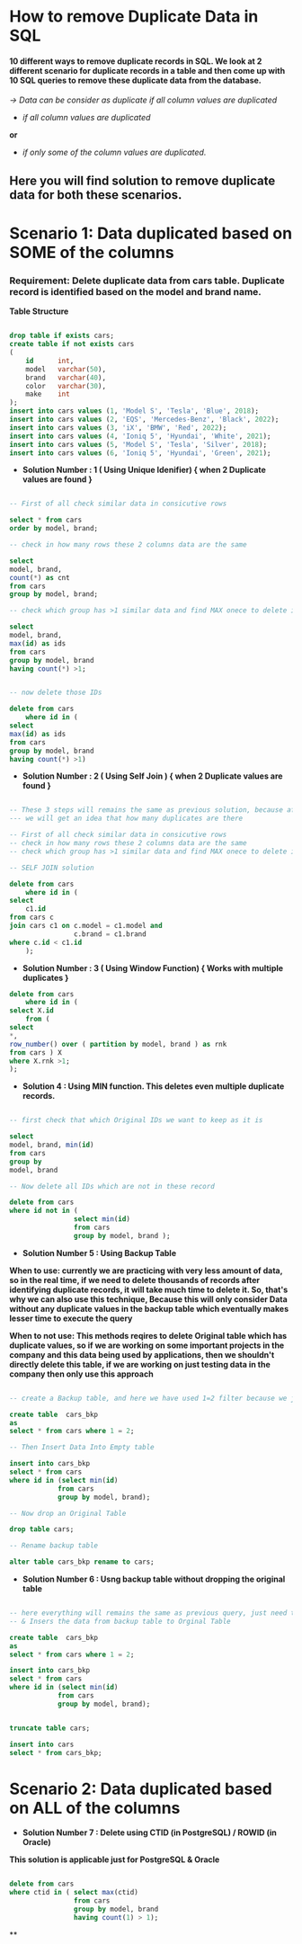 # How to remove Duplicate Data in SQL

#### **10 different ways to remove duplicate records in SQL. We look at 2 different scenario for duplicate records in a table and then come up with 10 SQL queries to remove these duplicate data from the database.**

*-> Data can be consider as duplicate if all column values are duplicated*

* *if all column values are duplicated*

**or**

* *if only some of the column values are duplicated.*

## Here you will find solution to remove duplicate data for both these scenarios. 

# Scenario 1: Data duplicated based on SOME of the columns 

### Requirement: Delete duplicate data from cars table. Duplicate record is identified based on the model and brand name.

**Table Structure**

```sql

drop table if exists cars;
create table if not exists cars
(
    id      int,
    model   varchar(50),
    brand   varchar(40),
    color   varchar(30),
    make    int
);
insert into cars values (1, 'Model S', 'Tesla', 'Blue', 2018);
insert into cars values (2, 'EQS', 'Mercedes-Benz', 'Black', 2022);
insert into cars values (3, 'iX', 'BMW', 'Red', 2022);
insert into cars values (4, 'Ioniq 5', 'Hyundai', 'White', 2021);
insert into cars values (5, 'Model S', 'Tesla', 'Silver', 2018);
insert into cars values (6, 'Ioniq 5', 'Hyundai', 'Green', 2021);

```

* **Solution Number : 1 ( Using Unique Idenifier) { when 2 Duplicate values are found }**

``` sql

-- First of all check similar data in consicutive rows

select * from cars
order by model, brand;

-- check in how many rows these 2 columns data are the same

select
model, brand, 
count(*) as cnt 
from cars 
group by model, brand;

-- check which group has >1 similar data and find MAX onece to delete it 

select
model, brand, 
max(id) as ids  
from cars 
group by model, brand
having count(*) >1;


-- now delete those IDs 

delete from cars 
	where id in ( 
select
max(id) as ids  
from cars 
group by model, brand
having count(*) >1)

```

* **Solution Number : 2 ( Using Self Join ) { when 2 Duplicate values are found }**

``` sql

-- These 3 steps will remains the same as previous solution, because after executing those queries,
--- we will get an idea that how many duplicates are there

-- First of all check similar data in consicutive rows
-- check in how many rows these 2 columns data are the same
-- check which group has >1 similar data and find MAX onece to delete it

-- SELF JOIN solution

delete from cars 
	where id in (
select 
	c1.id
from cars c 
join cars c1 on c.model = c1.model and 
                c.brand = c1.brand
where c.id < c1.id
	);

```

* **Solution Number : 3 ( Using Window Function) { Works with multiple duplicates }**

``` sql
delete from cars 
	where id in (
select X.id
	from (
select 
*,
row_number() over ( partition by model, brand ) as rnk 
from cars ) X
where X.rnk >1;
);
```

* **Solution 4 : Using MIN function. This deletes even multiple duplicate records.**

``` sql

-- first check that which Original IDs we want to keep as it is

select 
model, brand, min(id)
from cars 
group by 
model, brand

-- Now delete all IDs which are not in these record

delete from cars 
where id not in ( 
				select min(id)
				from cars 
				group by model, brand );

```

* **Solution Number 5 : Using Backup Table**

**When to use: currently we are practicing with very less amount of data, so in the real time, if we need to delete thousands of records after identifying duplicate records, it will take much time to delete it. So, that's why we can also use this technique, Because this will only consider Data without any duplicate values in the backup table which eventually makes lesser time to execute the query**

**When to not use: This methods reqires to delete Original table which has duplicate values, so if we are working on some important projects in the company and this data being used by applications, then we shouldn't directly delete this table, if we are working on just testing data in the company then only use this approach** 

``` sql

-- create a Backup table, and here we have used 1=2 filter because we just want to get table structure with empty data

create table  cars_bkp 
as
select * from cars where 1 = 2;

-- Then Insert Data Into Empty table

insert into cars_bkp
select * from cars 
where id in (select min(id)
			from cars 
			group by model, brand);

-- Now drop an Original Table

drop table cars;

-- Rename backup table

alter table cars_bkp rename to cars;

```

* **Solution Number 6 : Usng backup table without dropping the original table**

``` sql

-- here everything will remains the same as previous query, just need to Truncate the table ( will delete just data not entire table structure )
-- & Insers the data from backup table to Orginal Table

create table  cars_bkp 
as
select * from cars where 1 = 2;

insert into cars_bkp
select * from cars 
where id in (select min(id)
			from cars 
			group by model, brand);


truncate table cars; 

insert into cars 
select * from cars_bkp; 

```

# Scenario 2: Data duplicated based on ALL of the columns

* **Solution Number 7 : Delete using CTID (in PostgreSQL) / ROWID (in Oracle)**

**This solution is applicable just for PostgreSQL & Oracle**

```sql

delete from cars
where ctid in ( select max(ctid)
                from cars
                group by model, brand
                having count(1) > 1);

```

**




















































```




